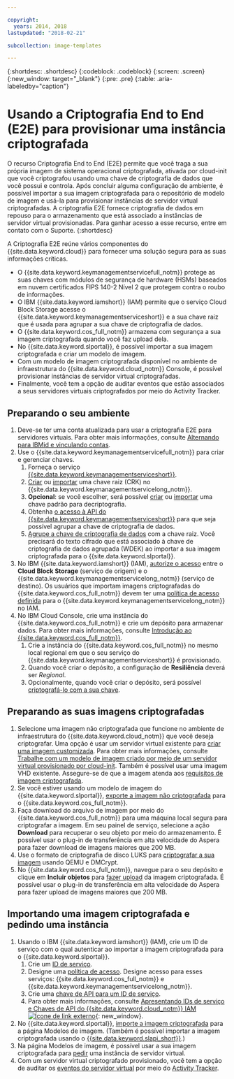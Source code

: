 ```yaml
---

copyright:
  years: 2014, 2018
lastupdated: "2018-02-21"

subcollection: image-templates

---
```


{:shortdesc: .shortdesc}
{:codeblock: .codeblock}
{:screen: .screen}
{:new_window: target="_blank"}
{:pre: .pre}
{:table: .aria-labeledby="caption"}


# Usando a Criptografia End to End (E2E) para provisionar uma instância criptografada

O recurso Criptografia End to End (E2E) permite que você traga a sua própria imagem de sistema operacional criptografada, ativada por cloud-init que você criptografou usando uma chave de criptografia de dados que você possui e controla. Após concluir alguma configuração de ambiente, é possível importar a sua imagem criptografada para o repositório de modelo de imagem e usá-la para provisionar instâncias de servidor virtual criptografadas. A criptografia E2E fornece criptografia de dados em repouso para o armazenamento que está associado a instâncias de servidor virtual provisionadas. Para ganhar acesso a esse recurso, entre em contato com o Suporte.
{:shortdesc}

A Criptografia E2E reúne vários componentes do {{site.data.keyword.cloud}} para fornecer uma solução segura para as suas informações críticas.

* O {{site.data.keyword.keymanagementservicefull_notm}} protege as suas chaves com módulos de segurança de hardware (HSMs) baseados em nuvem certificados FIPS 140-2 Nível 2 que protegem contra o roubo de informações.
* O IBM {{site.data.keyword.iamshort}} (IAM) permite que o serviço Cloud Block Storage acesse o {{site.data.keyword.keymanagementserviceshort}} e a sua chave raiz que é usada para agrupar a sua chave de criptografia de dados.
* O {{site.data.keyword.cos_full_notm}} armazena com segurança a sua imagem criptografada quando você faz upload dela.
* No {{site.data.keyword.slportal}}, é possível importar a sua imagem criptografada e criar um modelo de imagem.
* Com um modelo de imagem criptografada disponível no ambiente de infraestrutura do {{site.data.keyword.cloud_notm}} Console, é possível provisionar instâncias de servidor virtual criptografadas.
* Finalmente, você tem a opção de auditar eventos que estão associados a seus servidores virtuais criptografados por meio do Activity Tracker.

## Preparando o seu ambiente

1. Deve-se ter uma conta atualizada para usar a criptografia E2E para servidores virtuais. Para obter mais informações, consulte [Alternando para IBMid e vinculando contas](/docs/account?topic=account-unifyingaccounts).
2. Use o {{site.data.keyword.keymanagementservicefull_notm}} para criar e gerenciar chaves.
      1. Forneça o serviço [{{site.data.keyword.keymanagementserviceshort}}](/docs/services/key-protect?topic=key-protect-provision#provision).
      2. [Criar](/docs/services/key-protect?topic=key-protect-create-root-keys#create-root-keys) ou [importar](/docs/services/key-protect?topic=key-protect-import-root-keys#import-root-keys) uma chave raiz (CRK) no {{site.data.keyword.keymanagementservicelong_notm}}.
      3. **Opcional**: se você escolher, será possível [criar](/docs/services/key-protect?topic=key-protect-create-standard-keys#create-standard-keys) ou [importar](/docs/services/key-protect?topic=key-protect-import-standard-keys#import-standard-keys) uma chave padrão para decriptografia.
      4. Obtenha [o acesso à API do {{site.data.keyword.keymanagementserviceshort}}](/docs/services/key-protect?topic=key-protect-set-up-api#set-up-api) para que seja possível agrupar a chave de criptografia de dados.
      5. [Agrupe a chave de criptografia de dados](/docs/services/key-protect?topic=key-protect-wrap-keys#wrap-keys) com a chave raiz. Você precisará do texto cifrado que está associado à chave de criptografia de dados agrupada (WDEK) ao importar a sua imagem criptografada para o {{site.data.keyword.slportal}}.
3. No IBM {{site.data.keyword.iamshort}} (IAM), [autorize o acesso](/docs/iam?topic=iam-serviceauth#create-an-authorization) entre o **Cloud Block Storage** (serviço de origem) e o {{site.data.keyword.keymanagementservicelong_notm}} (serviço de destino). Os usuários que importam imagens criptografadas do {{site.data.keyword.cos_full_notm}} devem ter uma [política de acesso definida](/docs/iam?topic=iam-userroles) para o {{site.data.keyword.keymanagementservicelong_notm}} no IAM.
4. No IBM Cloud Console, crie uma instância do {{site.data.keyword.cos_full_notm}} e crie um depósito para armazenar dados. Para obter mais informações, consulte [Introdução ao {{site.data.keyword.cos_full_notm}}](/docs/services/cloud-object-storage?topic=cloud-object-storage-getting-started-console-#getting-started-console-).
      1. Crie a instância do {{site.data.keyword.cos_full_notm}} no mesmo local regional em que o seu serviço do {{site.data.keyword.keymanagementserviceshort}} é provisionado.
      2. Quando você criar o depósito, a configuração de **Resiliência** deverá ser _Regional_.
      3. Opcionalmente, quando você criar o depósito, será possível [criptografá-lo com a sua chave](/docs/services/cloud-object-storage/basics?topic=cloud-object-storage-manage-encryption#sse-kp).   

## Preparando as suas imagens criptografadas

1. Selecione uma imagem não criptografada que funcione no ambiente de infraestrutura do {{site.data.keyword.cloud_notm}} que você deseja criptografar. Uma opção é usar um servidor virtual existente para [criar uma imagem customizada](/docs/infrastructure/image-templates?topic=image-templates-creating-an-image-template). Para obter mais informações, consulte [Trabalhe com um modelo de imagem criado por meio de um servidor virtual provisionado por cloud-init](/docs/infrastructure/image-templates?topic=image-templates-provisioning-with-a-cloud-init-enabled-image#work-with-a-standard-image-created-from-a-cloud-init-provisioned-virtual-server). Também é possível usar uma imagem VHD existente. Assegure-se de que a imagem atenda aos [requisitos de imagem criptografada](/docs/infrastructure/image-templates?topic=image-templates-creating-an-encrypted-image#encrypted-image-reqs).
2. Se você estiver usando um modelo de imagem do {{site.data.keyword.slportal}}, [exporte a imagem não criptografada](/docs/infrastructure/image-templates?topic=image-templates-exporting-to-ibm-cos) para o {{site.data.keyword.cos_full_notm}}.
3. Faça download do arquivo de imagem por meio do {{site.data.keyword.cos_full_notm}} para uma máquina local segura para criptografar a imagem. Em seu painel de serviço, selecione a ação **Download** para recuperar o seu objeto por meio do armazenamento. É possível usar o plug-in de transferência em alta velocidade do Aspera para fazer download de imagens maiores que 200 MB.
4. Use o formato de criptografia de disco LUKS para [criptografar a sua imagem](/docs/infrastructure/image-templates?topic=image-templates-creating-an-encrypted-image#luks-disk-encryption) usando QEMU e DMCrypt.
5. No {{site.data.keyword.cos_full_notm}}, navegue para o seu depósito e clique em **Incluir objetos** para [fazer upload](/docs/services/cloud-object-storage/basics?topic=cloud-object-storage-upload-data#uploading-data) da imagem criptografada. É possível usar o plug-in de transferência em alta velocidade do Aspera para fazer upload de imagens maiores que 200 MB.

## Importando uma imagem criptografada e pedindo uma instância

1. Usando o IBM {{site.data.keyword.iamshort}} (IAM), crie um ID de serviço com o qual autenticar ao importar a imagem criptografada para o {{site.data.keyword.slportal}}.
      1. Crie um [ID de serviço](/docs/iam?topic=iam-serviceids#serviceids).
      2. Designe uma [política de acesso](/docs/iam?topic=iam-serviceidpolicy#serviceidpolicy). Designe acesso para esses serviços: {{site.data.keyword.cos_full_notm}} e {{site.data.keyword.keymanagementservicelong_notm}}.
      3. Crie uma [chave de API para um ID de serviço](/docs/iam?topic=iam-serviceidapikeys#creating-an-api-key-for-a-service-id).
      4. Para obter mais informações, consulte [Apresentando IDs de serviço e Chaves de API do {{site.data.keyword.cloud_notm}} IAM ![Ícone de link externo](../../icons/launch-glyph.svg "Ícone de link externo")](https://www.ibm.com/blogs/bluemix/2017/10/introducing-ibm-cloud-iam-service-ids-api-keys/){: new_window}.
2. No {{site.data.keyword.slportal}}, [importe a imagem criptografada](/docs/infrastructure/image-templates?topic=image-templates-preparing-and-importing-images#import-icos) para a página Modelos de imagem. (Também é possível importar a imagem criptografada usando o [{{site.data.keyword.slapi_short}}](/docs/infrastructure/image-templates?topic=image-templates-importing-an-encrypted-image-by-using-the-softlayer-api).)
3. Na página Modelos de imagem, é possível usar a sua imagem criptografada para [pedir](/docs/infrastructure/image-templates?topic=image-templates-ordering-an-instance-from-an-image-template) uma instância de servidor virtual.
4. Com um servidor virtual criptografado provisionado, você tem a opção de auditar os [eventos do servidor virtual](/docs/vsi?topic=virtual-servers-at_events#at_events) por meio do [Activity Tracker](/docs/services/cloud-activity-tracker?topic=cloud-activity-tracker-activity_tracker_ov).
